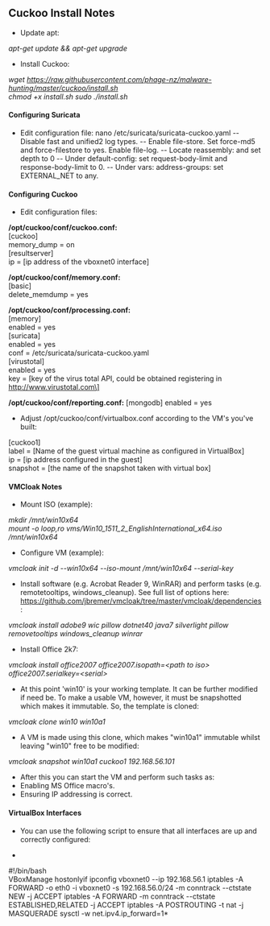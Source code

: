 ## Cuckoo Install Notes ##
- Update apt:

*apt-get update && apt-get upgrade*

- Install Cuckoo:

*wget https://raw.githubusercontent.com/phage-nz/malware-hunting/master/cuckoo/install.sh  
chmod +x install.sh
sudo ./install.sh*

#### Configuring Suricata ####
- Edit configuration file:
nano /etc/suricata/suricata-cuckoo.yaml
-- Disable fast and unified2 log types.
-- Enable file-store. Set force-md5 and force-filestore to yes. Enable file-log.
-- Locate reassembly: and set depth to 0
-- Under default-config: set request-body-limit and response-body-limit to 0.
-- Under vars: address-groups: set EXTERNAL_NET to any.

#### Configuring Cuckoo ####
- Edit configuration files:

**/opt/cuckoo/conf/cuckoo.conf:**  
\[cuckoo\]  
memory_dump = on  
\[resultserver\]  
ip = [ip address of the vboxnet0 interface]  

**/opt/cuckoo/conf/memory.conf:**  
\[basic\]  
delete_memdump = yes

**/opt/cuckoo/conf/processing.conf:**  
\[memory\]  
enabled = yes  
\[suricata\]  
enabled = yes  
conf = /etc/suricata/suricata-cuckoo.yaml  
\[virustotal\]  
enabled = yes  
key = \[key of the virus total API, could be obtained registering in http://www.virustotal.com\]  

**/opt/cuckoo/conf/reporting.conf:**
\[mongodb\]
enabled = yes

- Adjust /opt/cuckoo/conf/virtualbox.conf according to the VM's you've built:

\[cuckoo1\]  
label = \[Name of the guest virtual machine as configured in VirtualBox\]  
ip = \[ip address configured in the guest\]  
snapshot = \[the name of the snapshot taken with virtual box\]


#### VMCloak Notes ####
- Mount ISO (example):

*mkdir /mnt/win10x64*  
*mount -o loop,ro vms/Win10_1511_2_EnglishInternational_x64.iso /mnt/win10x64*

- Configure VM (example):

*vmcloak init -d --win10x64 --iso-mount /mnt/win10x64 --serial-key <serial> <VM name>*

- Install software (e.g. Acrobat Reader 9, WinRAR) and perform tasks (e.g. remotetooltips, windows_cleanup). See full list of options here: https://github.com/jbremer/vmcloak/tree/master/vmcloak/dependencies:

*vmcloak install <VM name> adobe9 wic pillow dotnet40 java7 silverlight pillow removetooltips windows_cleanup winrar*

- Install Office 2k7:

*vmcloak install <VM name> office2007 office2007.isopath=\<path to iso\> office2007.serialkey=\<serial\>*

- At this point 'win10' is your working template. It can be further modified if need be. To make a usable VM, however, it must be snapshotted which makes it immutable. So, the template is cloned:

*vmcloak clone win10 win10a1*

- A VM is made using this clone, which makes "win10a1" immutable whilst leaving "win10" free to be modified:

*vmcloak snapshot win10a1 cuckoo1 192.168.56.101*

- After this you can start the VM and perform such tasks as:
 - Enabling MS Office macro's.
 - Ensuring IP addressing is correct.


#### VirtualBox Interfaces ####
- You can use the following script to ensure that all interfaces are up and correctly configured:

*
\#!/bin/bash  
VBoxManage hostonlyif ipconfig vboxnet0 --ip 192.168.56.1
iptables -A FORWARD -o eth0 -i vboxnet0 -s 192.168.56.0/24 -m conntrack --ctstate NEW -j ACCEPT
iptables -A FORWARD -m conntrack --ctstate ESTABLISHED,RELATED -j ACCEPT
iptables -A POSTROUTING -t nat -j MASQUERADE
sysctl -w net.ipv4.ip_forward=1*

